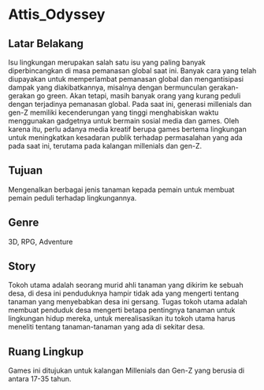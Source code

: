 # Attis_Odyssey

## Latar Belakang
Isu lingkungan merupakan salah satu isu yang paling banyak diperbincangkan di masa pemanasan global saat ini. Banyak cara yang telah diupayakan untuk memperlambat pemanasan global dan mengantisipasi dampak yang diakibatkannya, misalnya dengan bermunculan gerakan-gerakan go green. Akan tetapi, masih banyak orang yang kurang peduli dengan terjadinya pemanasan global.
Pada saat ini, generasi millenials dan gen-Z memiliki kecenderungan yang tinggi menghabiskan waktu menggunakan gadgetnya untuk bermain sosial media dan games. Oleh karena itu, perlu adanya media kreatif berupa games bertema lingkungan untuk meningkatkan kesadaran publik terhadap permasalahan yang ada pada saat ini, terutama pada kalangan millenials dan gen-Z.

## Tujuan
Mengenalkan berbagai jenis tanaman kepada pemain untuk membuat pemain peduli terhadap lingkungannya.

## Genre
3D, RPG, Adventure

## Story
Tokoh utama adalah seorang murid ahli tanaman yang dikirim ke sebuah desa, di desa ini penduduknya hampir tidak ada yang mengerti tentang tanaman yang menyebabkan desa ini gersang. Tugas tokoh utama adalah membuat penduduk desa mengerti betapa pentingnya tanaman untuk lingkungan hidup mereka, untuk merealisasikan itu tokoh utama harus meneliti tentang tanaman-tanaman yang ada di sekitar desa.

## Ruang Lingkup
Games ini ditujukan untuk kalangan Millenials dan Gen-Z yang berusia di antara 17-35 tahun.

